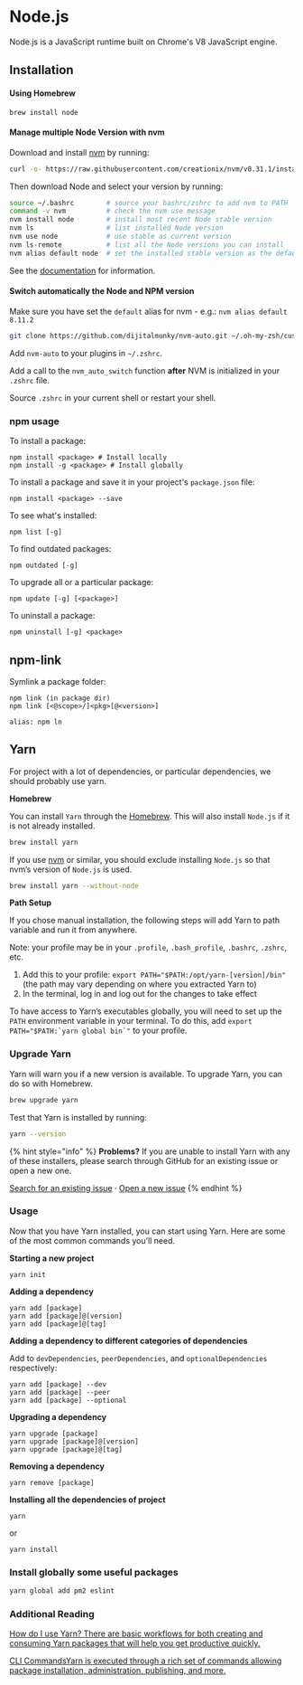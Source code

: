 # Node.js

Node.js is a JavaScript runtime built on Chrome's V8 JavaScript engine.

## Installation

#### Using Homebrew <a id="using-homebrew"></a>

```text
brew install node
```

#### Manage multiple Node Version with nvm <a id="using-node-version-manager-nvm"></a>

Download and install [nvm](https://github.com/creationix/nvm) by running:

```bash
curl -o- https://raw.githubusercontent.com/creationix/nvm/v0.31.1/install.sh | bash
```

Then download Node and select your version by running:

```bash
source ~/.bashrc        # source your bashrc/zshrc to add nvm to PATH
command -v nvm          # check the nvm use message
nvm install node        # install most recent Node stable version
nvm ls                  # list installed Node version
nvm use node            # use stable as current version
nvm ls-remote           # list all the Node versions you can install
nvm alias default node  # set the installed stable version as the default Node
```

See the [documentation](https://github.com/creationix/nvm#installation) for information.

#### Switch automatically the Node and NPM version 

Make sure you have set the `default` alias for nvm - e.g.: `nvm alias default 8.11.2`

```bash
git clone https://github.com/dijitalmunky/nvm-auto.git ~/.oh-my-zsh/custom/plugins/nvm-auto
```

Add `nvm-auto` to your plugins in `~/.zshrc`.

Add a call to the `nvm_auto_switch` function **after** NVM is initialized in your `.zshrc` file.

Source `.zshrc` in your current shell or restart your shell.

### npm usage <a id="npm-usage"></a>

To install a package:

```text
npm install <package> # Install locally
npm install -g <package> # Install globally
```

To install a package and save it in your project's `package.json` file:

```text
npm install <package> --save
```

To see what's installed:

```text
npm list [-g]
```

To find outdated packages:

```text
npm outdated [-g]
```

To upgrade all or a particular package:

```text
npm update [-g] [<package>]
```

To uninstall a package:

```text
npm uninstall [-g] <package>
```



## npm-link

Symlink a package folder:

```text
npm link (in package dir)
npm link [<@scope>/]<pkg>[@<version>]

alias: npm ln
```

## Yarn

For project with a lot of dependencies, or particular dependencies, we should probably use yarn. 

**Homebrew**

You can install `Yarn` through the [Homebrew](https://brew.sh/). This will also install `Node.js` if it is not already installed.

```bash
brew install yarn
```

If you use [nvm](https://github.com/creationix/nvm) or similar, you should exclude installing `Node.js` so that nvm’s version of `Node.js` is used.

```bash
brew install yarn --without-node
```

**Path Setup**

If you chose manual installation, the following steps will add Yarn to path variable and run it from anywhere.

Note: your profile may be in your `.profile`, `.bash_profile`, `.bashrc`, `.zshrc`, etc.

1. Add this to your profile: `export PATH="$PATH:/opt/yarn-[version]/bin"` \(the path may vary depending on where you extracted Yarn to\)
2. In the terminal, log in and log out for the changes to take effect

To have access to Yarn’s executables globally, you will need to set up the `PATH` environment variable in your terminal. To do this, add ``export PATH="$PATH:`yarn global bin`"`` to your profile.

### **Upgrade Yarn**

Yarn will warn you if a new version is available. To upgrade Yarn, you can do so with Homebrew.

```bash
brew upgrade yarn
```

Test that Yarn is installed by running:

```bash
yarn --version
```

{% hint style="info" %}
**Problems?** If you are unable to install Yarn with any of these installers, please search through GitHub for an existing issue or open a new one.

[Search for an existing issue](https://github.com/yarnpkg/yarn/issues?utf8=%E2%9C%93&q=is%3Aissue%20is%3Aopen%20%22Installation%20Problem%22%20in%3Atitle%20) · [Open a new issue](https://github.com/yarnpkg/yarn/issues/new?title=Installation%20Problem:%20[title]&body=%0A**Which%20operating%20system%20are%20you%20using:**%0A%0A%0A**Please%20describe%20the%20steps%20you%20took%20when%20trying%20to%20install%20Yarn%20and%20what%20went%20wrong:**%0A%0A)
{% endhint %}

### Usage

Now that you have Yarn installed, you can start using Yarn. Here are some of the most common commands you’ll need.

**Starting a new project**

```text
yarn init
```

**Adding a dependency**

```text
yarn add [package]
yarn add [package]@[version]
yarn add [package]@[tag]
```

**Adding a dependency to different categories of dependencies**

Add to `devDependencies`, `peerDependencies`, and `optionalDependencies` respectively:

```text
yarn add [package] --dev
yarn add [package] --peer
yarn add [package] --optional
```

**Upgrading a dependency**

```text
yarn upgrade [package]
yarn upgrade [package]@[version]
yarn upgrade [package]@[tag]
```

**Removing a dependency**

```text
yarn remove [package]
```

**Installing all the dependencies of project**

```text
yarn
```

or

```text
yarn install
```

### Install globally some useful packages

```bash
yarn global add pm2 eslint
```

### **Additional Reading**

[How do I use Yarn? There are basic workflows for both creating and consuming Yarn packages that will help you get productive quickly.](https://yarnpkg.com/en/docs/yarn-workflow)

[CLI CommandsYarn is executed through a rich set of commands allowing package installation, administration, publishing, and more.](https://yarnpkg.com/en/docs/cli/)



